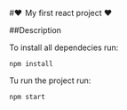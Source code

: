 #❤️  My first react project ❤️ 

##Description

To install all dependecies run:
```
npm install
```

Tu run the project run:
```
npm start
```